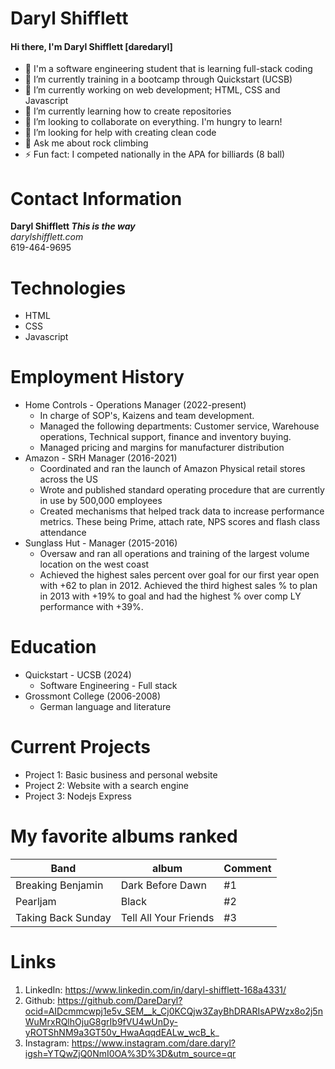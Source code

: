 # Daryl Shifflett
#### Hi there, I'm Daryl Shifflett [daredaryl]
- 👋 I'm a software engineering student that is learning full-stack coding 
- 🌱 I’m currently training in a bootcamp through Quickstart (UCSB)
- 🔭 I’m currently working on web development; HTML, CSS and Javascript
- 🌱 I’m currently learning how to create repositories
- 👯 I’m looking to collaborate on everything. I'm hungry to learn!
- 🤔 I’m looking for help with creating clean code
- 💬 Ask me about rock climbing
- ⚡ Fun fact: I competed nationally in the APA for billiards (8 ball)

# Contact Information
**Daryl Shifflett _This is the way_**<br/>
*darylshifflett.com*<br/>
619-464-9695

# Technologies
- HTML
- CSS
- Javascript

# Employment History
* Home Controls - Operations Manager (2022-present)
  * In charge of SOP's, Kaizens and team development.
  * Managed the following departments: Customer service, Warehouse operations, Technical support, finance and inventory buying.
  * Managed pricing and margins for manufacturer distribution
* Amazon - SRH Manager (2016-2021)
  * Coordinated and ran the launch of Amazon Physical retail stores across the US
  * Wrote and published standard operating procedure that are currently in use by 500,000 employees
  * Created mechanisms that helped track data to increase performance metrics. These being Prime, attach rate, NPS scores and flash class attendance
* Sunglass Hut - Manager (2015-2016)
  * Oversaw and ran all operations and training of the largest volume location on the west coast
  * Achieved the highest sales percent over goal for our first year open with +62 to plan in 2012. Achieved the third highest sales % to plan in 2013 with +19% to goal and had the highest % over comp LY performance with +39%.

# Education
* Quickstart - UCSB (2024)
  * Software Engineering - Full stack
* Grossmont College (2006-2008)
  * German language and literature
    
# Current Projects
* Project 1: Basic business and personal website
* Project 2: Website with a search engine
* Project 3: Nodejs Express

   
# My favorite albums ranked
Band | album | Comment
------|-----|--------
 Breaking Benjamin| Dark Before Dawn | #1
 Pearljam | Black | #2
 Taking Back Sunday | Tell All Your Friends | #3

# Links
1. LinkedIn: https://www.linkedin.com/in/daryl-shifflett-168a4331/
1. Github: https://github.com/DareDaryl?ocid=AIDcmmcwpj1e5v_SEM__k_Cj0KCQjw3ZayBhDRARIsAPWzx8o2j5nWuMrxRQlhOjuG8grIb9fVU4wUnDy-yROTShNM9a3GT50v_HwaAqqdEALw_wcB_k_
1. Instagram: https://www.instagram.com/dare.daryl?igsh=YTQwZjQ0NmI0OA%3D%3D&utm_source=qr

